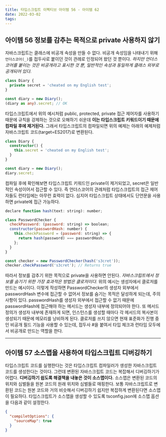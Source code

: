 ```yaml
---
title: 타입스크립트 이펙티브 아이템 56 - 아이템 62
date: 2022-03-02
tags:
---
```


## 아이템 56 정보를 감추는 목적으로 private 사용하지 않기

자바스크립트는 클래스에 비공개 속성을 만들 수 없다. 비공개 속성임을 나태내기 위해 `언더스코어(_)`를 접두사로 붙이던 것이 관례로 인정되어 왔던 것 뿐이다. _하지만 언더스코어를 붙이는 것은 비공개라고 표시한 것 뿐, 일반적인 속성과 동일하게 클래스 외부로 공개되어 있다._

```ts
class Diary {
  private secret = 'cheated on my English test';
}

const diary = new Diary();
(diary as any).secret; // OK
```

타입스크립트에서 위의 예시처럼 public, protected, private 접근 제어자를 사용하기 때문에 규칙을 강제하는 것으로 오해하기 쉬운데 **이는 타입스크립트 키워드이기 때문에 컴파일 후에 제거된다.** 그래서 타입스크립트의 컴파일되면 위의 예제는 아래의 예제처럼 자바스크립트 코드(target=ES2017)로 변환된다.

```ts
class Diary {
  constructor() {
    this.secret = 'cheated on my English test';
  }
}

const diary = new Diary();
diary.secret;
```

컴파일 후에 확인해보면 타입스크립트 키워드인 private이 제거되었고, secret은 일반적인 속성이어서 접근할 수 있다. 즉 언더스코어의 관례처럼 타입스크립트의 접근 제어자들도 런타임에는 아무런 효력이 없다. 심지어 타입스크립트 상태에서도 단언문을 사용하면 private에 접근 가능하다.

```javascript
declare function hash(text: string): number;

class PasswordChecker {
  checkPassword: (password: string) => boolean;
  constructor(passwordHash: number) {
    this.checkPassword = (password: string) => {
      return hash(password) === passwordHash;
    };
  }
}

const checker = new PasswordChecker(hash('s3cret'));
checker.checkPassword('s3cret'); // Returns true
```

따라서 정보를 감추기 위한 목적으로 private을 사용하면 안된다. _자바스크립트에서 정보를 숨기기 위한 가장 효과적은 방법은 클로저이다._ 위의 예시는 생성자에서 클로저를 만드는 예시이다. 이렇게 작성하면 PasswordChecker의 생성자 외부에서 passwordHash 변수에 접근할 수 없어서 정보를 숨기는 목적은 달성하게 되는데, 주의사항이 있다. passwordHash를 생성자 외부에서 접근할 수 없기 때문에 passwordHash에 접근해야 하는 메서드는 생성자 내부에 정의되어야 한다. 또 메서드 정의가 생성자 내부에 존재하게 되면, 인스턴스를 생성할 때마다 각 메서드의 복사본이 생성되기 때문에 메모리를 낭비하게 된다. 클로저를 쓰지 않으면 현재 표준화가 진행 중인 비공개 필드 기능을 사용할 수 있는데, 접두사 #을 붙여서 타입 체크과 런타임 모두에서 비공개로 만드는 역할을 한다.

---

## 아이템 57 소스맵을 사용하여 타입스크립트 디버깅하기

타입스크립트 코드를 실행한다는 것은 타입스크립트 컴파일러가 생성한 자바스크립트 코드를 생성한다는 것이다. 그런데 변환된 자바스크립트 코드는 복잡해서 디버깅하기가 어렵다. **디버깅하기 쉽도록 해결책을 내놓은 것이 소스맵이다.** 소스맵은 변환된 코드의 위치와 심벌들을 원본 코드의 원래 위치와 심벌들로 매핑한다. 보통 자바스크립트로 변환된 코드는 원본 코드와 거의 비슷해서 디버깅하기 쉽지만 복잡하게 변환된다면 소스맵이 필요하다. 타입스크립트가 소스맵을 생성할 수 있도록 tsconfig.json에 소스맵 옵션을 다음과 같이 설정한다.

```json
{
  "compiletOptions": {
    "sourceMap": true
  }
}
```
